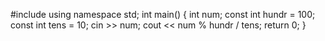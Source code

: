 #include <iostream>
using namespace std;
int main() {
		int num;
const int hundr = 100;
	const int tens = 10;
	cin >> num;
	cout << num % hundr / tens;
	return 0;
}
